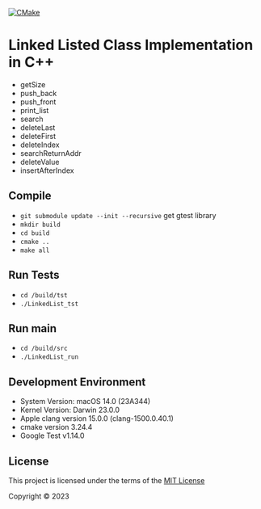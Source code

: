 [![CMake](https://github.com/Mavrikant/Linked-List-Class-Cpp/actions/workflows/cmake.yml/badge.svg)](https://github.com/Mavrikant/Linked-List-Class-Cpp/actions/workflows/cmake.yml)

# Linked Listed Class Implementation in C++
- getSize
- push_back
- push_front
- print_list
- search
- deleteLast
- deleteFirst
- deleteIndex
- searchReturnAddr
- deleteValue
- insertAfterIndex

## Compile
* ```git submodule update --init --recursive``` get gtest library
* ```mkdir build```
* ```cd build```
* ```cmake ..```
* ```make all```

## Run Tests
* ```cd /build/tst```
* ```./LinkedList_tst```

## Run main
* ```cd /build/src```
* ```./LinkedList_run```


## Development Environment
* System Version: macOS 14.0 (23A344)
* Kernel Version: Darwin 23.0.0
* Apple clang version 15.0.0 (clang-1500.0.40.1)
* cmake version 3.24.4
* Google Test v1.14.0


## License

This project is licensed under the terms of the  [MIT License](https://choosealicense.com/licenses/mit/)

Copyright © 2023
